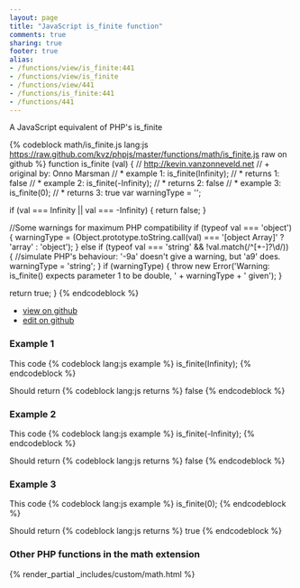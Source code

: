 ```yaml
---
layout: page
title: "JavaScript is_finite function"
comments: true
sharing: true
footer: true
alias:
- /functions/view/is_finite:441
- /functions/view/is_finite
- /functions/view/441
- /functions/is_finite:441
- /functions/441
---
```

<!-- Generated by Rakefile:build -->
A JavaScript equivalent of PHP's is_finite

{% codeblock math/is_finite.js lang:js https://raw.github.com/kvz/phpjs/master/functions/math/is_finite.js raw on github %}
function is_finite (val) {
  // http://kevin.vanzonneveld.net
  // +   original by: Onno Marsman
  // *     example 1: is_finite(Infinity);
  // *     returns 1: false
  // *     example 2: is_finite(-Infinity);
  // *     returns 2: false
  // *     example 3: is_finite(0);
  // *     returns 3: true
  var warningType = '';

  if (val === Infinity || val === -Infinity) {
    return false;
  }

  //Some warnings for maximum PHP compatibility
  if (typeof val === 'object') {
    warningType = (Object.prototype.toString.call(val) === '[object Array]' ? 'array' : 'object');
  } else if (typeof val === 'string' && !val.match(/^[\+\-]?\d/)) {
    //simulate PHP's behaviour: '-9a' doesn't give a warning, but 'a9' does.
    warningType = 'string';
  }
  if (warningType) {
    throw new Error('Warning: is_finite() expects parameter 1 to be double, ' + warningType + ' given');
  }

  return true;
}
{% endcodeblock %}

 - [view on github](https://github.com/kvz/phpjs/blob/master/functions/math/is_finite.js)
 - [edit on github](https://github.com/kvz/phpjs/edit/master/functions/math/is_finite.js)

### Example 1
This code
{% codeblock lang:js example %}
is_finite(Infinity);
{% endcodeblock %}

Should return
{% codeblock lang:js returns %}
false
{% endcodeblock %}

### Example 2
This code
{% codeblock lang:js example %}
is_finite(-Infinity);
{% endcodeblock %}

Should return
{% codeblock lang:js returns %}
false
{% endcodeblock %}

### Example 3
This code
{% codeblock lang:js example %}
is_finite(0);
{% endcodeblock %}

Should return
{% codeblock lang:js returns %}
true
{% endcodeblock %}


### Other PHP functions in the math extension
{% render_partial _includes/custom/math.html %}
